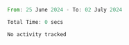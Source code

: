 <!--START_SECTION:waka-->

```rust
From: 25 June 2024 - To: 02 July 2024

Total Time: 0 secs

No activity tracked
```

<!--END_SECTION:waka-->

